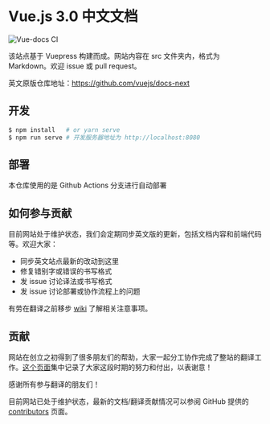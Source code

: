 # Vue.js 3.0 中文文档

![Vue-docs CI](https://github.com/vuejs/docs-next-zh-cn/workflows/Vue-docs%20CI/badge.svg)     

该站点基于 Vuepress 构建而成。网站内容在 src 文件夹内，格式为 Markdown。欢迎 issue 或 pull request。

英文原版仓库地址：https://github.com/vuejs/docs-next

## 开发

```bash
$ npm install   # or yarn serve
$ npm run serve # 开发服务器地址为 http://localhost:8080
```

## 部署

本仓库使用的是 Github Actions 分支进行自动部署


## 如何参与贡献

目前网站处于维护状态，我们会定期同步英文版的更新，包括文档内容和前端代码等。欢迎大家：

- 同步英文站点最新的改动到这里
- 修复错别字或错误的书写格式
- 发 issue 讨论译法或书写格式
- 发 issue 讨论部署或协作流程上的问题

有劳在翻译之前移步 [wiki](https://github.com/vuejs/docs-next-zh-cn/wiki) 了解相关注意事项。


## 贡献

网站在创立之初得到了很多朋友们的帮助，大家一起分工协作完成了整站的翻译工作。[这个页面](/src/about.md)集中记录了大家这段时期的努力和付出，以表谢意！

感谢所有参与翻译的朋友们！

目前网站已处于维护状态，最新的文档/翻译贡献情况可以参阅 GitHub 提供的 [contributors](https://github.com/vuejs/docs-next-zh-cn/graphs/contributors) 页面。
